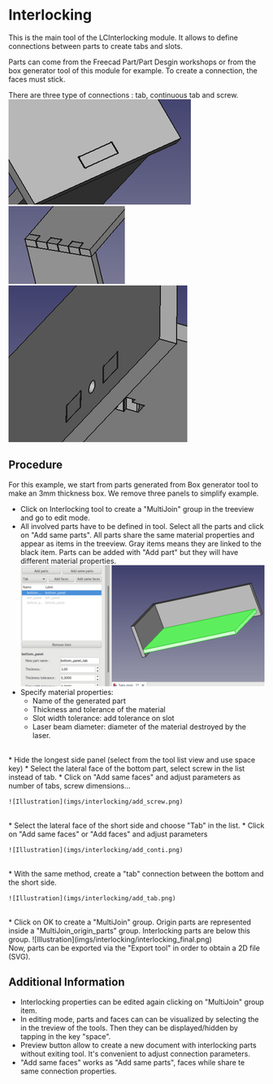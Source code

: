 Interlocking
===========

This is the main tool of the LCInterlocking module. It allows to define connections between parts to create tabs and slots.

Parts can come from the Freecad Part/Part Desgin workshops or from the box generator tool of this module for example. To create a connection, the faces must stick.

There are three type of connections : tab, continuous tab and screw.
![Illustration](imgs/interlocking/tab.png) ![Illustration](imgs/interlocking/continuous.png) ![Illustration](imgs/interlocking/screw.png)

Procedure
-------------
For this example, we start from parts generated from Box generator tool to make an 3mm thickness box. We remove three panels to simplify example.

 * Click on Interlocking tool to create a "MultiJoin" group in the treeview and go to edit mode.
 * All involved parts have to be defined in tool. Select all the parts and click on "Add same parts". All parts share the same material properties and appear as items in the treeview. Gray items means they are linked to the black item. Parts can be added with "Add part" but they will have different material properties.<br>
  ![Illustration](imgs/interlocking/add_parts.png)
  * Specify material properties:
    * Name of the generated part
    * Thickness and tolerance of the material
    * Slot width tolerance: add tolerance on slot
    * Laser beam diameter: diameter of the material destroyed by the laser.
<br>
  * Hide the longest side panel (select from the tool list view and use space key)
  * Select the lateral face of the bottom part, select screw in the list instead of tab.
  * Click on "Add same faces" and adjust parameters as number of tabs, screw dimensions...
  
    ![Illustration](imgs/interlocking/add_screw.png)
<br>
   * Select the lateral face of the short side and choose "Tab" in the list.
   * Click on "Add same faces" or "Add faces" and adjust parameters
    
    ![Illustration](imgs/interlocking/add_conti.png)
<br>
   * With the same method, create a "tab" connection between the bottom and the short side.

    ![Illustration](imgs/interlocking/add_tab.png)
 <br> 
   * Click on OK to create a "MultiJoin" group. Origin parts are represented inside a "MultiJoin_origin_parts" group. Interlocking parts are below this group.
    ![Illustration](imgs/interlocking/interlocking_final.png)
  
<br>
Now, parts can be exported via the "Export tool" in order to obtain a 2D file (SVG).
  
Additional Information
----------------------------
  * Interlocking properties can be edited again clicking on "MultiJoin" group item.
  * In editing mode, parts and faces can can be visualized by selecting the in the treview of the tools. Then they can be displayed/hidden by tapping in the key "space".
  * Preview button allow to create a new document with interlocking parts without exiting tool. It's convenient to adjust connection parameters.
  * "Add same faces" works as "Add same parts", faces while share te same connection properties. 
  
